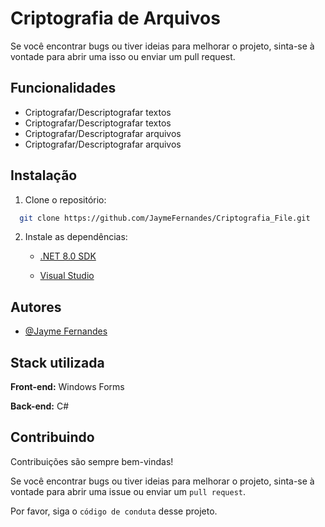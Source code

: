 
# Criptografia de Arquivos

Se você encontrar bugs ou tiver ideias para melhorar o projeto, sinta-se
à vontade para abrir uma isso ou enviar um pull request.




## Funcionalidades

- Criptografar/Descriptografar textos
- Criptografar/Descriptografar textos
- Criptografar/Descriptografar arquivos
- Criptografar/Descriptografar arquivos


## Instalação

1. Clone o repositório:

```bash
  git clone https://github.com/JaymeFernandes/Criptografia_File.git

```

2. Instale as dependências:

    - [.NET 8.0 SDK](https://download.visualstudio.microsoft.com/download/pr/cb56b18a-e2a6-4f24-be1d-fc4f023c9cc8/be3822e20b990cf180bb94ea8fbc42fe/dotnet-sdk-8.0.101-win-x64.exe)

    - [Visual Studio](https://visualstudio.microsoft.com/pt-br/)
    
## Autores

- [@Jayme Fernandes](https://github.com/JaymeFernandes)


## Stack utilizada

**Front-end:** Windows Forms

**Back-end:** C#


## Contribuindo

Contribuições são sempre bem-vindas!

Se você encontrar bugs ou tiver ideias para melhorar o projeto, sinta-se à vontade para abrir uma issue ou enviar um `pull request`.

Por favor, siga o `código de conduta` desse projeto.

